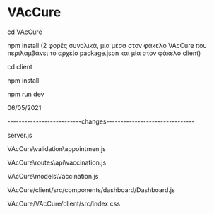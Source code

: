 # VAcCure

cd VAcCure

npm install (2 φορές συνολικά, μία μέσα στον φάκελο VAcCure που περιλαμβάνει το αρχείο package.json και μία στον φάκελο client)

cd client

npm install

npm run dev 







06/05/2021

--------------------------changes-------------------------------

server.js

VAcCure\validation\appointmen.js

VAcCure\routes\api\vaccination.js

VAcCure\models\Vaccination.js


VAcCure/client/src/components/dashboard/Dashboard.js 

VAcCure/VAcCure/client/src/index.css
